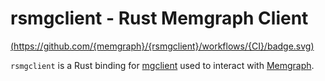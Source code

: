 # rsmgclient - Rust Memgraph Client

[(https://github.com/{memgraph}/{rsmgclient}/workflows/{CI}/badge.svg)](https://github.com/{memgraph}/{rsmgclient}/actions)

`rsmgclient` is a Rust binding for [mgclient](https://github.com/memgraph/mgclient) used to interact with [Memgraph](https://memgraph.com/).  